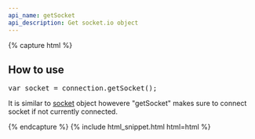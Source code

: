 ```yaml
---
api_name: getSocket
api_description: Get socket.io object
---
```


{% capture html %}

<section>
    <h2>How to use</h2>
    <pre>
var socket = connection.getSocket();
</pre>
    <p>It is similar to <a href="/docs/socket/">socket</a> object howevere "getSocket" makes sure to connect socket if not currently connected.</p>
</section>

{% endcapture %}
{% include html_snippet.html html=html %}
